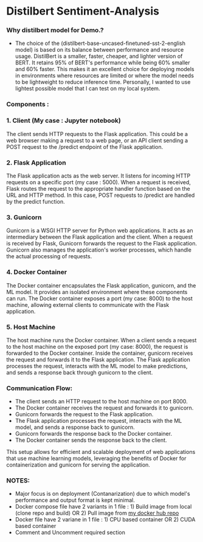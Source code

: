 # Distilbert Sentiment-Analysis
### Why distilbert model for Demo.?
- The choice of the (distilbert-base-uncased-finetuned-sst-2-english model) is based on its balance between performance and resource usage. DistilBert is a smaller, faster, cheaper, and lighter version of BERT. It retains 95% of BERT's performance while being 60% smaller and 60% faster. This makes it an excellent choice for deploying models in environments where resources are limited or where the model needs to be lightweight to reduce inference time. Personally, I wanted to use lightest possible model that I can test on my local system.

### Components :
### 1. Client (My case : Jupyter notebook)
The client sends HTTP requests to the Flask application. This could be a web browser making a request to a web page, or an API client sending a POST request to the /predict endpoint of the Flask application.
### 2. Flask Application
The Flask application acts as the web server. It listens for incoming HTTP requests on a specific port (my case : 5000). When a request is received, Flask routes the request to the appropriate handler function based on the URL and HTTP method. In this case, POST requests to /predict are handled by the predict function.
### 3. Gunicorn
Gunicorn is a WSGI HTTP server for Python web applications. It acts as an intermediary between the Flask application and the client. When a request is received by Flask, Gunicorn forwards the request to the Flask application. Gunicorn also manages the application's worker processes, which handle the actual processing of requests.
### 4. Docker Container
The Docker container encapsulates the Flask application, gunicorn, and the ML model. It provides an isolated environment where these components can run. The Docker container exposes a port (my case: 8000) to the host machine, allowing external clients to communicate with the Flask application.
### 5. Host Machine
The host machine runs the Docker container. When a client sends a request to the host machine on the exposed port (my case: 8000), the request is forwarded to the Docker container. Inside the container, gunicorn receives the request and forwards it to the Flask application. The Flask application processes the request, interacts with the ML model to make predictions, and sends a response back through gunicorn to the client.
### Communication Flow:
- The client sends an HTTP request to the host machine on port 8000.
- The Docker container receives the request and forwards it to gunicorn.
- Gunicorn forwards the request to the Flask application.
- The Flask application processes the request, interacts with the ML model, and sends a response back to gunicorn.
- Gunicorn forwards the response back to the Docker container.
- The Docker container sends the response back to the client.

This setup allows for efficient and scalable deployment of web applications that use machine learning models, leveraging the benefits of Docker for containerization and gunicorn for serving the application.

### NOTES:
- Major focus is on deployment (Contanarization) due to which model's performance and output format is kept minimal.
- Docker compose file have 2 variants in 1 file : 1) Build image from local (clone repo and build) OR 2) Pull image from [my docker hub repo](https://hub.docker.com/repository/docker/dhruv961211/lemay/general)
- Docker file have 2 variane in 1 file : 1) CPU based container OR 2) CUDA based container
- Comment and Uncomment required section 
